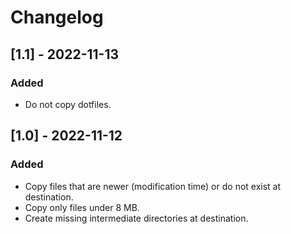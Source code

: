 # Changelog

## [1.1] - 2022-11-13

### Added

* Do not copy dotfiles.

## [1.0] - 2022-11-12

### Added

* Copy files that are newer (modification time) or do not exist at destination.
* Copy only files under 8 MB.
* Create missing intermediate directories at destination.
